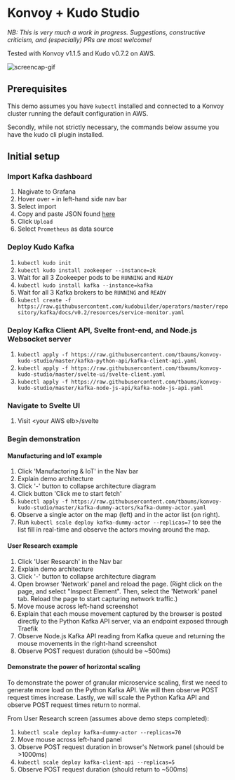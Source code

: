 # Konvoy + Kudo Studio

_NB: This is very much a work in progress. Suggestions, constructive criticism, and (especially) PRs are most welcome!_

Tested with Konvoy v1.1.5 and Kudo v0.7.2 on AWS. 

![screencap-gif](https://github.com/tbaums/konvoy-kudo-studio/blob/master/2019_07_22-screencap.gif)

## Prerequisites

This demo assumes you have `kubectl` installed and connected to a Konvoy cluster running the default configuration in AWS.  

Secondly, while not strictly necessary, the commands below assume you have the kudo cli plugin installed.


## Initial setup

### Import Kafka dashboard

1. Nagivate to Grafana
1. Hover over `+` in left-hand side nav bar
1. Select import
1. Copy and paste JSON found [here](https://raw.githubusercontent.com/kudobuilder/operators/master/repository/kafka/docs/v0.1/resources/grafana-dashboard.json)
1. Click `Upload`
1. Select `Prometheus` as data source

### Deploy Kudo Kafka
1. `kubectl kudo init`
1. `kubectl kudo install zookeeper --instance=zk`
1. Wait for all 3 Zookeeper pods to be `RUNNING` and `READY`
1. `kubectl kudo install kafka --instance=kafka`
1. Wait for all 3 Kafka brokers to be `RUNNING` and `READY`
1. `kubectl create -f https://raw.githubusercontent.com/kudobuilder/operators/master/repository/kafka/docs/v0.2/resources/service-monitor.yaml`

### Deploy Kafka Client API, Svelte front-end, and Node.js Websocket server
1. `kubectl apply -f https://raw.githubusercontent.com/tbaums/konvoy-kudo-studio/master/kafka-python-api/kafka-client-api.yaml`
1. `kubectl apply -f https://raw.githubusercontent.com/tbaums/konvoy-kudo-studio/master/svelte-ui/svelte-client.yaml`
1. `kubectl apply -f https://raw.githubusercontent.com/tbaums/konvoy-kudo-studio/master/kafka-node-js-api/kafka-node-js-api.yaml`



### Navigate to Svelte UI
1. Visit \<your AWS elb\>/svelte

### Begin demonstration

#### Manufacturing and IoT example
1. Click 'Manufactoring & IoT' in the Nav bar
1. Explain demo architecture
1. Click '-' button to collapse architecture diagram
1. Click button 'Click me to start fetch'
1. `kubectl apply -f https://raw.githubusercontent.com/tbaums/konvoy-kudo-studio/master/kafka-dummy-actors/kafka-dummy-actor.yaml`
1. Observe a single actor on the map (left) and in the actor list (on right).
1. Run `kubectl scale deploy kafka-dummy-actor --replicas=7` to see the list fill in real-time and observe the actors moving around the map.

#### User Research example

1. Click 'User Research' in the Nav bar
1. Explain demo architecture
1. Click '-' button to collapse architecture diagram
1. Open browser 'Network' panel and reload the page. (Right click on the page, and select "Inspect Element". Then, select the 'Network' panel tab. Reload the page to start capturing network traffic.)
1. Move mouse across left-hand screenshot
1. Explain that each mouse movement captured by the browser is posted directly to the Python Kafka API server, via an endpoint exposed through Traefik
1. Observe Node.js Kafka API reading from Kafka queue and returning the mouse movements in the right-hand screenshot
1. Observe POST request duration (should be ~500ms)

#### Demonstrate the power of horizontal scaling
To demonstrate the power of granular microservice scaling, first we need to generate more load on the Python Kafka API. We will then observe POST request times increase. Lastly, we will scale the Python Kafka API and observe POST request times return to normal.

From User Research screen (assumes above demo steps completed):
1. `kubectl scale deploy kafka-dummy-actor --replicas=70`
1. Move mouse across left-hand panel
1. Observe POST request duration in browser's Network panel (should be >1000ms)
1. `kubectl scale deploy kafka-client-api --replicas=5`
1. Observe POST request duration (should return to ~500ms)

#### 
